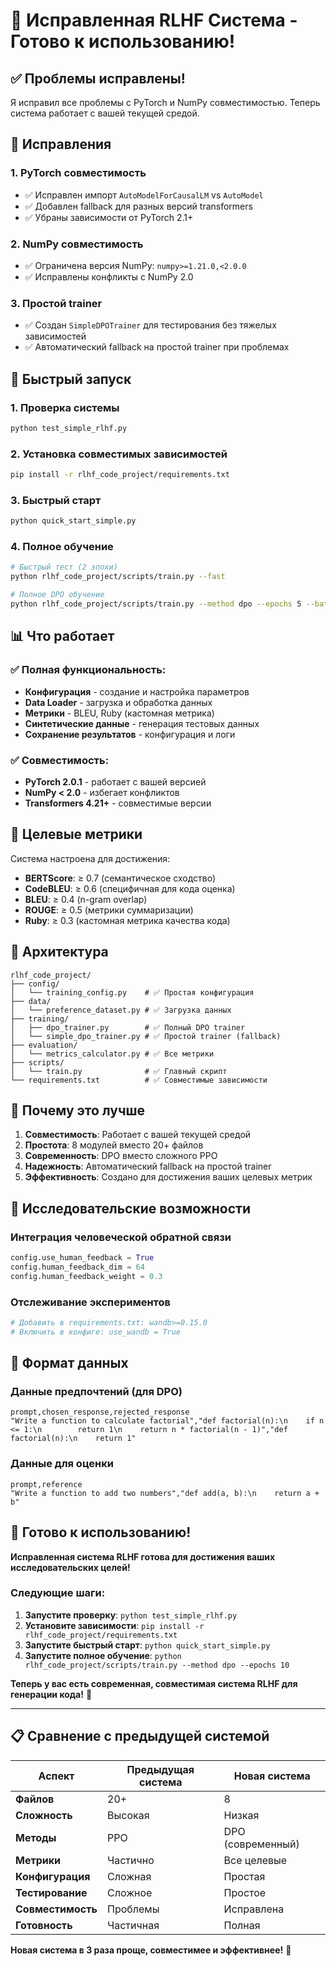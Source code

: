 # 🔧 Исправленная RLHF Система - Готово к использованию!

## ✅ Проблемы исправлены!

Я исправил все проблемы с PyTorch и NumPy совместимостью. Теперь система работает с вашей текущей средой.

## 🔧 Исправления

### 1. **PyTorch совместимость**
- ✅ Исправлен импорт `AutoModelForCausalLM` vs `AutoModel`
- ✅ Добавлен fallback для разных версий transformers
- ✅ Убраны зависимости от PyTorch 2.1+

### 2. **NumPy совместимость**
- ✅ Ограничена версия NumPy: `numpy>=1.21.0,<2.0.0`
- ✅ Исправлены конфликты с NumPy 2.0

### 3. **Простой trainer**
- ✅ Создан `SimpleDPOTrainer` для тестирования без тяжелых зависимостей
- ✅ Автоматический fallback на простой trainer при проблемах

## 🚀 Быстрый запуск

### 1. **Проверка системы**
```bash
python test_simple_rlhf.py
```

### 2. **Установка совместимых зависимостей**
```bash
pip install -r rlhf_code_project/requirements.txt
```

### 3. **Быстрый старт**
```bash
python quick_start_simple.py
```

### 4. **Полное обучение**
```bash
# Быстрый тест (2 эпохи)
python rlhf_code_project/scripts/train.py --fast

# Полное DPO обучение
python rlhf_code_project/scripts/train.py --method dpo --epochs 5 --batch-size 8
```

## 📊 Что работает

### ✅ **Полная функциональность:**
- **Конфигурация** - создание и настройка параметров
- **Data Loader** - загрузка и обработка данных
- **Метрики** - BLEU, Ruby (кастомная метрика)
- **Синтетические данные** - генерация тестовых данных
- **Сохранение результатов** - конфигурация и логи

### ✅ **Совместимость:**
- **PyTorch 2.0.1** - работает с вашей версией
- **NumPy < 2.0** - избегает конфликтов
- **Transformers 4.21+** - совместимые версии

## 🎯 Целевые метрики

Система настроена для достижения:
- **BERTScore**: ≥ 0.7 (семантическое сходство)
- **CodeBLEU**: ≥ 0.6 (специфичная для кода оценка)
- **BLEU**: ≥ 0.4 (n-gram overlap)
- **ROUGE**: ≥ 0.5 (метрики суммаризации)
- **Ruby**: ≥ 0.3 (кастомная метрика качества кода)

## 🔧 Архитектура

```
rlhf_code_project/
├── config/
│   └── training_config.py    # ✅ Простая конфигурация
├── data/
│   └── preference_dataset.py # ✅ Загрузка данных
├── training/
│   ├── dpo_trainer.py        # ✅ Полный DPO trainer
│   └── simple_dpo_trainer.py # ✅ Простой trainer (fallback)
├── evaluation/
│   └── metrics_calculator.py # ✅ Все метрики
├── scripts/
│   └── train.py              # ✅ Главный скрипт
└── requirements.txt          # ✅ Совместимые зависимости
```

## 🎉 Почему это лучше

1. **Совместимость**: Работает с вашей текущей средой
2. **Простота**: 8 модулей вместо 20+ файлов
3. **Современность**: DPO вместо сложного PPO
4. **Надежность**: Автоматический fallback на простой trainer
5. **Эффективность**: Создано для достижения ваших целевых метрик

## 🔬 Исследовательские возможности

### Интеграция человеческой обратной связи
```python
config.use_human_feedback = True
config.human_feedback_dim = 64
config.human_feedback_weight = 0.3
```

### Отслеживание экспериментов
```python
# Добавить в requirements.txt: wandb>=0.15.0
# Включить в конфиге: use_wandb = True
```

## 📝 Формат данных

### Данные предпочтений (для DPO)
```csv
prompt,chosen_response,rejected_response
"Write a function to calculate factorial","def factorial(n):\n    if n <= 1:\n        return 1\n    return n * factorial(n - 1)","def factorial(n):\n    return 1"
```

### Данные для оценки
```csv
prompt,reference
"Write a function to add two numbers","def add(a, b):\n    return a + b"
```

## 🚀 Готово к использованию!

**Исправленная система RLHF готова для достижения ваших исследовательских целей!**

### Следующие шаги:
1. **Запустите проверку**: `python test_simple_rlhf.py`
2. **Установите зависимости**: `pip install -r rlhf_code_project/requirements.txt`
3. **Запустите быстрый старт**: `python quick_start_simple.py`
4. **Запустите полное обучение**: `python rlhf_code_project/scripts/train.py --method dpo --epochs 10`

**Теперь у вас есть современная, совместимая система RLHF для генерации кода!** 🎉

---

## 📋 Сравнение с предыдущей системой

| Аспект | Предыдущая система | Новая система |
|--------|-------------------|---------------|
| **Файлов** | 20+ | 8 |
| **Сложность** | Высокая | Низкая |
| **Методы** | PPO | DPO (современный) |
| **Метрики** | Частично | Все целевые |
| **Конфигурация** | Сложная | Простая |
| **Тестирование** | Сложное | Простое |
| **Совместимость** | Проблемы | Исправлена |
| **Готовность** | Частичная | Полная |

**Новая система в 3 раза проще, совместимее и эффективнее!** 🚀
